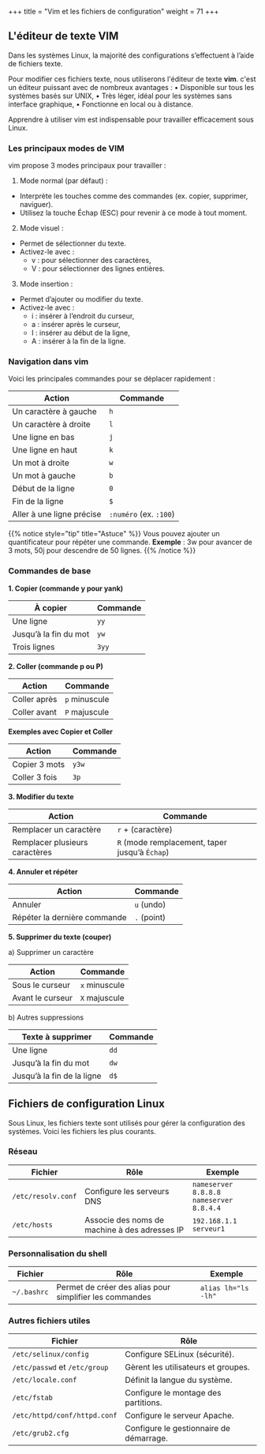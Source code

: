 +++
title = "Vim et les fichiers de configuration"
weight = 71
+++


## L'éditeur de texte VIM

Dans les systèmes Linux, la majorité des configurations s’effectuent à l’aide de fichiers texte.

Pour modifier ces fichiers texte, nous utiliserons l'éditeur de texte **vim**. c'est un éditeur puissant avec de nombreux avantages :
• Disponible sur tous les systèmes basés sur UNIX,
• Très léger, idéal pour les systèmes sans interface graphique,
• Fonctionne en local ou à distance.

Apprendre à utiliser vim est indispensable pour travailler efficacement sous Linux.

### Les principaux modes de VIM
 
vim propose 3 modes principaux pour travailler :

1. Mode normal (par défaut) :
 - Interprète les touches comme des commandes (ex. copier, supprimer, naviguer).
 - Utilisez la touche Échap (ESC) pour revenir à ce mode à tout moment.

2. Mode visuel :
 - Permet de sélectionner du texte.
 - Activez-le avec :
   - v : pour sélectionner des caractères,
   - V : pour sélectionner des lignes entières.

3. Mode insertion :
 - Permet d’ajouter ou modifier du texte.
 - Activez-le avec :
   - i : insérer à l’endroit du curseur,
   - a : insérer après le curseur,
   - I : insérer au début de la ligne,
   - A : insérer à la fin de la ligne.

### Navigation dans vim

Voici les principales commandes pour se déplacer rapidement :

| Action                      | Commande        |
|-----------------------------|-----------------|
| Un caractère à gauche       | `h`             |
| Un caractère à droite       | `l`             |
| Une ligne en bas            | `j`             |
| Une ligne en haut           | `k`             |
| Un mot à droite             | `w`             |
| Un mot à gauche             | `b`             |
| Début de la ligne           | `0`             |
| Fin de la ligne             | `$`             |
| Aller à une ligne précise   | `:numéro` (ex. `:100`) |

{{% notice style="tip" title="Astuce" %}}
Vous pouvez ajouter un quantificateur pour répéter une commande.
**Exemple** : 3w pour avancer de 3 mots, 50j pour descendre de 50 lignes.
{{% /notice %}}

### Commandes de base

**1. Copier (commande y pour yank)** 

| À copier                   | Commande     |
|----------------------------|--------------|
| Une ligne                  | `yy`         |
| Jusqu’à la fin du mot      | `yw`         |
| Trois lignes               | `3yy`        |

**2. Coller (commande p ou P)**  

| Action                  | Commande  |
|-------------------------|-----------------|
| Coller après            | `p` minuscule   |
| Coller avant            | `P` majuscule   |


**Exemples avec Copier et Coller**

| Action                 | Commande     |
|------------------------|--------------|
| Copier 3 mots          | `y3w`        |
| Coller 3 fois          | `3p`         |

**3. Modifier du texte**

| Action                           | Commande     |
|----------------------------------|--------------|
| Remplacer un caractère           | `r` + (caractère) |
| Remplacer plusieurs caractères   | `R` (mode remplacement, taper jusqu’à `Échap`) |

**4. Annuler et répéter**  

| Action                            | Commande     |
|-----------------------------------|--------------|
| Annuler                           | `u` (undo)   |
| Répéter la dernière commande      | `.` (point)  |

**5. Supprimer du texte (couper)**

   a) Supprimer un caractère  

   |  Action                  |  Commande       |
   |--------------------------|-----------------|
   | Sous le curseur          | `x` minuscule   |
   | Avant le curseur         | `X` majuscule   |

   b) Autres suppressions  

   | Texte à supprimer             | Commande     |
   |-------------------------------|--------------|
   | Une ligne                     | `dd`         |
   | Jusqu’à la fin du mot         | `dw`         |
   | Jusqu’à la fin de la ligne    | `d$`         |

## Fichiers de configuration Linux

Sous Linux, les fichiers texte sont utilisés pour gérer la configuration des systèmes. Voici les fichiers les plus courants.

### Réseau  

|   Fichier            |   Rôle                                         |  Exemple                                    |
|----------------------|------------------------------------------------|---------------------------------------------|
| `/etc/resolv.conf`   | Configure les serveurs DNS                     | `nameserver 8.8.8.8` <br> `nameserver 8.8.4.4` |
| `/etc/hosts`         | Associe des noms de machine à des adresses IP  | `192.168.1.1 serveur1`                      |

### Personnalisation du shell  

|   Fichier       |   Rôle                                 |   Exemple                 |
|-----------------|----------------------------------------|---------------------------|
| `~/.bashrc`     | Permet de créer des alias pour simplifier les commandes | `alias lh="ls -lh"` |


### Autres fichiers utiles  

|   Fichier                       |   Rôle                                      |
|---------------------------------|---------------------------------------------|
| `/etc/selinux/config`           | Configure SELinux (sécurité).               |
| `/etc/passwd` et `/etc/group`   | Gèrent les utilisateurs et groupes.         |
| `/etc/locale.conf`              | Définit la langue du système.               |
| `/etc/fstab`                    | Configure le montage des partitions.        |
| `/etc/httpd/conf/httpd.conf`    | Configure le serveur Apache.                |
| `/etc/grub2.cfg`                | Configure le gestionnaire de démarrage.     |
